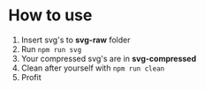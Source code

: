# How to use
1. Insert svg's to **svg-raw** folder
2. Run `npm run svg`
3. Your compressed svg's are in **svg-compressed**
4. Clean after yourself with `npm run clean`
5. Profit
